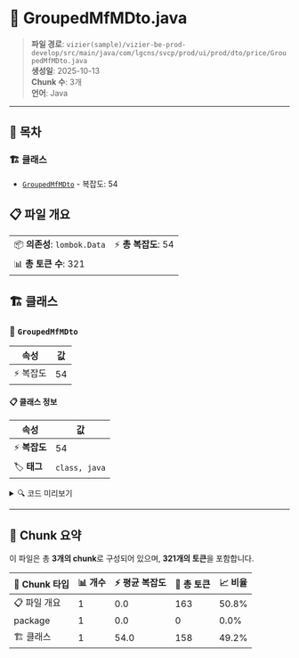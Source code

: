 # 📄 GroupedMfMDto.java

> **파일 경로**: `vizier(sample)/vizier-be-prod-develop/src/main/java/com/lgcns/svcp/prod/ui/prod/dto/price/GroupedMfMDto.java`  
> **생성일**: 2025-10-13  
> **Chunk 수**: 3개  
> **언어**: Java
---

## 📑 목차

### 🏗️ 클래스
- [`GroupedMfMDto`](#class-groupedmfmdto) - 복잡도: 54

## 📋 파일 개요

| | |
|--|--|
| 📦 **의존성**: `lombok.Data` | ⚡ **총 복잡도**: 54 |
| 📊 **총 토큰 수**: 321 |  |



## 🏗️ 클래스

### <a id="class-groupedmfmdto"></a>🎯 `GroupedMfMDto`

| 속성 | 값 |
|------|----|
| ⚡ 복잡도 | 54 |



#### 📋 클래스 정보

| 속성 | 값 |
|------|----|
| ⚡ **복잡도** | 54 || 📍 **라인 범위** | 6-6 |
| 🏷️ **태그** | `class, java` |

<details>
<summary>🔍 코드 미리보기</summary>

```java
public class GroupedMfMDto {

	public GroupedMfMDto(MfMDto mfMDto) {
		this.generalDetails = new GeneralDetailFields(mfMDto);
		this.additionalParams = new AdditionalParamFields(mfMDto);
	}
	private GeneralDetailFields generalDetails;

	@Data
	public static class GeneralDetailFields {
		private String type;
		private String basfCd;
		private String basfNm;
		private String ratDivsCd;
		private String basf;
		private String basfAplyCyvl;
		private String basfAplyCyclCd;
		private String daCalcDivsCd;
		private String ratAplyKdCd;
		private String ppayPopyDivsCd;
		private String valdStrtDtm;
		private String valdEndDtm;

		public GeneralDetailFields (MfMDto mfMDto) {
			this.type = mfMDto.getType();
			this.basfCd = mfMDto.getBasfCd();
			this.basfNm = mfMDto.getBasfNm();
			this.ratDivsCd ...
```

**Chunk 정보**
- 🆔 **ID**: `05d4b99c7173`
- 📍 **라인**: 6-6
- 📊 **토큰**: 158
- 🏷️ **태그**: `class, java`

</details>

---





## 🧩 Chunk 요약

이 파일은 총 **3개의 chunk**로 구성되어 있으며, **321개의 토큰**을 포함합니다.

| 🧩 Chunk 타입 | 📊 개수 | ⚡ 평균 복잡도 | 📝 총 토큰 | 📈 비율 |
|---------------|--------|-------------|----------|--------|
| 📋 파일 개요 | 1 | 0.0 | 163 | 50.8% |
| package | 1 | 0.0 | 0 | 0.0% |
| 🏗️ 클래스 | 1 | 54.0 | 158 | 49.2% |

